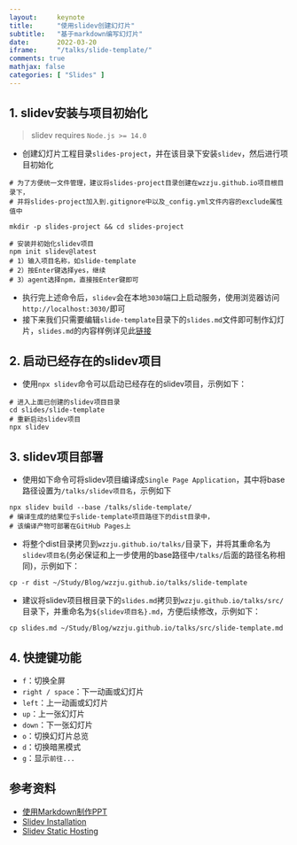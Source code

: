 ```yaml
---
layout:     keynote
title:      "使用slidev创建幻灯片"
subtitle:   "基于markdown编写幻灯片"
date:       2022-03-20
iframe:     "/talks/slide-template/"
comments: true
mathjax: false
categories: [ "Slides" ]
---
```


## 1. slidev安装与项目初始化

> slidev requires `Node.js >= 14.0`

* 创建幻灯片工程目录`slides-project`，并在该目录下安装`slidev`，然后进行项目初始化

```shell
# 为了方便统一文件管理，建议将slides-project目录创建在wzzju.github.io项目根目录下，
# 并将slides-project加入到.gitignore中以及_config.yml文件内容的exclude属性值中

mkdir -p slides-project && cd slides-project

# 安装并初始化slidev项目
npm init slidev@latest
# 1）输入项目名称，如slide-template
# 2）按Enter键选择yes，继续
# 3）agent选择npm，直接按Enter键即可
```
* 执行完上述命令后，`slidev`会在本地`3030`端口上启动服务，使用浏览器访问`http://localhost:3030/`即可
* 接下来我们只需要编辑`slide-template`目录下的`slides.md`文件即可制作幻灯片，`slides.md`的内容样例详见此[链接](/talks/src/slide-template.md)

## 2. 启动已经存在的slidev项目

* 使用`npx slidev`命令可以启动已经存在的slidev项目，示例如下：
```shell
# 进入上面已创建的slidev项目目录
cd slides/slide-template
# 重新启动slidev项目
npx slidev
```

## 3. slidev项目部署
* 使用如下命令可将slidev项目编译成`Single Page Application`，其中将base路径设置为`/talks/slidev项目名`，示例如下
```shell
npx slidev build --base /talks/slide-template/
# 编译生成的结果位于slide-template项目路径下的dist目录中，
# 该编译产物可部署在GitHub Pages上
```
* 将整个dist目录拷贝到`wzzju.github.io/talks/`目录下，并将其重命名为`slidev项目名`(务必保证和上一步使用的base路径中`/talks/`后面的路径名称相同)，示例如下：
```shell
cp -r dist ~/Study/Blog/wzzju.github.io/talks/slide-template
```
* 建议将slidev项目根目录下的`slides.md`拷贝到`wzzju.github.io/talks/src/`目录下，并重命名为`${slidev项目名}.md`，方便后续修改，示例如下：
```shell
cp slides.md ~/Study/Blog/wzzju.github.io/talks/src/slide-template.md
```

## 4. 快捷键功能

* `f`：切换全屏
* `right / space`：下一动画或幻灯片
* `left`：上一动画或幻灯片
* `up`：上一张幻灯片
* `down`：下一张幻灯片
* `o`：切换幻灯片总览
* `d`：切换暗黑模式
* `g`：显示`前往...`

## 参考资料

* [使用Markdown制作PPT](https://mp.weixin.qq.com/s/W7QeS0csw0my0eig1qPI9w)
* [Slidev Installation](https://sli.dev/guide/install.html)
* [Slidev Static Hosting](https://sli.dev/guide/hosting.html)
